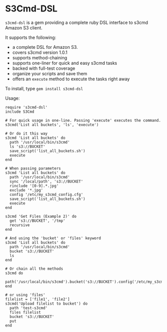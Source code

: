 S3Cmd-DSL
=========

`s3cmd-dsl` is a gem providing a complete ruby DSL interface to s3cmd Amazon S3 client.

It supports the following:

 * a complete DSL for Amazon S3.
 * covers s3cmd version 1.0.1
 * supports method-chaining
 * supports one-liner for quick and easy s3cmd tasks
 * backed with full-test coverage
 * organize your scripts and save them
 * offers an `execute` method to execute the tasks right away

To install, type `gem install s3cmd-dsl`

Usage:

    require 's3cmd-dsl'
    include S3Cmd

    # For quick usage in one-line. Passing 'execute' executes the command.
    s3cmd('List all buckets', 'ls', 'execute')

    # Or do it this way
    s3cmd 'List all buckets' do
      path '/usr/local/bin/s3cmd'
      ls 's3://BUCKET'
      save_script('list_all_buckets.sh')
      execute
    end

    # When passing parameters
    s3cmd 'List all buckets' do
      path '/usr/local/bin/s3cmd'
      sync '/local/path', 's3://BUCKET'
      rinclude '[0-9].*.jpg'
      exclude '*.jpg'
      config '/etc/my_s3cmd_config.cfg'
      save_script('list_all_buckets.sh')
      execute
    end

    s3cmd 'Get Files (Example 2)' do
      get 's3://BUCKET', '/tmp'
      recursive
    end

    # And using the 'bucket' or 'files' keyword
    s3cmd 'List all buckets' do
      path '/usr/local/bin/s3cmd'
      bucket 's3://BUCKET'
      ls
    end

    # Or chain all the methods
    s3cmd do
      path('/usr/local/bin/s3cmd').bucket('s3://BUCKET').config('/etc/my_s3cmd_config.cfg').save_script('list_all_buckets.sh').execute
    end

    # or using 'files'
    filelist = ['file1', 'file2']
    s3cmd('Upload filelist to bucket') do
      path 'test-s3cmd'
      files filelist
      bucket 's3://BUCKET'
      put
    end
